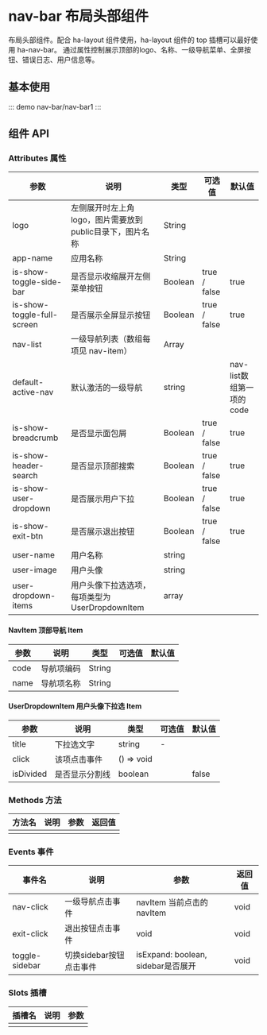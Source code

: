 # nav-bar 布局头部组件

布局头部组件。配合 ha-layout 组件使用，ha-layout 组件的 top 插槽可以最好使用 ha-nav-bar。
通过属性控制展示顶部的logo、名称、一级导航菜单、全屏按钮、错误日志、用户信息等。

## 基本使用

::: demo
nav-bar/nav-bar1
:::

## 组件 API

### Attributes 属性

| 参数 | 说明 | 类型 | 可选值 | 默认值 |
|  ----  | ----  | ----  | ----  | ----  |
| logo | 左侧展开时左上角logo，图片需要放到public目录下，图片名称 | String |  | |
| app-name | 应用名称 | String | | |
| is-show-toggle-side-bar | 是否显示收缩展开左侧菜单按钮 | Boolean | true / false | true |
| is-show-toggle-full-screen | 是否展示全屏显示按钮 | Boolean | true / false | true |
| nav-list | 一级导航列表（数组每项见 nav-item） | Array | | |
| default-active-nav | 默认激活的一级导航 | string | | nav-list数组第一项的code |
| is-show-breadcrumb | 是否显示面包屑 | Boolean | true / false | true |
| is-show-header-search | 是否显示顶部搜索 | Boolean | true / false | true |
| is-show-user-dropdown | 是否展示用户下拉 | Boolean | true / false | true |
| is-show-exit-btn | 是否展示退出按钮 | Boolean | true / false | true |
| user-name | 用户名称  | string |  |  |
| user-image | 用户头像 | string |  |  |
| user-dropdown-items | 用户头像下拉选选项，每项类型为 UserDropdownItem  | array |  |  |

#### NavItem 顶部导航 Item

| 参数 | 说明       | 类型   | 可选值 | 默认值 |
| ---- | ---------- | ------ | ------ | ------ |
| code | 导航项编码 | String |        |        |
| name | 导航项名称 | String |        |        |

#### UserDropdownItem 用户头像下拉选 Item
| 参数 | 说明 | 类型 | 可选值 | 默认值 |
|  ----  | ----  | ----  | ----  | ----  |
| title | 下拉选文字 | string | - | |
| click | 该项点击事件 | () => void |  | |
| isDivided | 是否显示分割线 | boolean |  | false |

### Methods 方法

| 方法名 | 说明 | 参数 | 返回值 |
|  ----  | ----  | ----  | ----  |
|  |  |  |  |

### Events 事件

| 事件名 | 说明 | 参数 | 返回值 |
|  ----  | ----  | ----  | ----  |
| nav-click | 一级导航点击事件 | navItem 当前点击的navItem | void |
| exit-click | 退出按钮点击事件 | void | void |
| toggle-sidebar | 切换sidebar按钮点击事件 | isExpand: boolean, sidebar是否展开 | void |

### Slots 插槽

| 插槽名 | 说明 | 参数 |
|  ----  | ----  | ----  |
|  |  |  |
